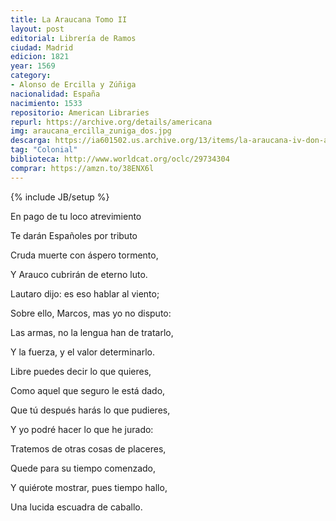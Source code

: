 ```yaml
---
title: La Araucana Tomo II
layout: post
editorial: Librería de Ramos
ciudad: Madrid
edicion: 1821
year: 1569
category:
- Alonso de Ercilla y Zúñiga
nacionalidad: España
nacimiento: 1533
repositorio: American Libraries
repurl: https://archive.org/details/americana 
img: araucana_ercilla_zuniga_dos.jpg
descarga: https://ia601502.us.archive.org/13/items/la-araucana-iv-don-alonso-de-ercilla/La%20Araucana%20II%20-%20Don%20Alonso%20de%20Ercilla.pdf
tag: "Colonial"
biblioteca: http://www.worldcat.org/oclc/29734304
comprar: https://amzn.to/38ENX6l
---					
```

{% include JB/setup %}

En pago de tu loco atrevimiento

Te darán Españoles por tributo

Cruda muerte con áspero tormento,

Y Arauco cubrirán de eterno luto.

Lautaro dijo: es eso hablar al viento;

Sobre ello, Marcos, mas yo no disputo:

Las armas, no la lengua han de tratarlo,

Y la fuerza, y el valor determinarlo.
 

Libre puedes decir lo que quieres,

Como aquel que seguro le está dado, 

Que tú después harás lo que pudieres,

Y yo podré hacer lo que he jurado:

Tratemos de otras cosas de placeres,

Quede para su tiempo comenzado,

Y quiérote mostrar, pues tiempo hallo,

Una lucida escuadra de caballo.
